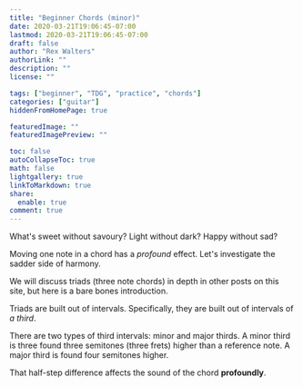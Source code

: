 ```yaml
---
title: "Beginner Chords (minor)"
date: 2020-03-21T19:06:45-07:00
lastmod: 2020-03-21T19:06:45-07:00
draft: false
author: "Rex Walters"
authorLink: ""
description: ""
license: ""

tags: ["beginner", "TDG", "practice", "chords"]
categories: ["guitar"]
hiddenFromHomePage: true

featuredImage: ""
featuredImagePreview: ""

toc: false
autoCollapseToc: true
math: false
lightgallery: true
linkToMarkdown: true
share:
  enable: true
comment: true
---
```


What's sweet without savoury? Light without dark? Happy without sad?

Moving one note in a chord has a *profound* effect. Let's investigate the sadder side of harmony.
<!--more-->

We will discuss triads (three note chords) in depth in other posts on this site, but here is a bare bones introduction.

Triads are built out of intervals. Specifically, they are built out of intervals of *a third*.

There are two types of third intervals: minor and major thirds. A minor third is three found three semitones (three frets) higher than a reference note. A major third is found four semitones higher.

That half-step difference affects the sound of the chord **profoundly**.
